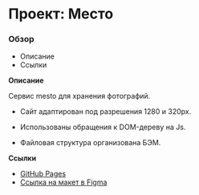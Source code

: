 # Проект: Место

### Обзор

* Описание
* Ссылки

**Описание**

Сервис mesto для хранения фотографий.

* Сайт адаптирован под разрешения 1280 и 320px.

* Использованы обращения к DOM-дереву на Js.

* Файловая структура организована БЭМ.

**Ссылки**

* [GitHub Pages](https://saisentesis.github.io/mesto/)
* [Ссылка на макет в Figma](https://www.figma.com/file/2cn9N9jSkmxD84oJik7xL7/JavaScript.-Sprint-4?node-id=0%3A1)


